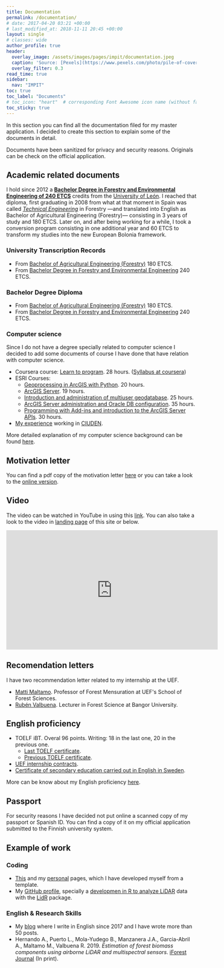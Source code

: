```yaml
---
title: Documentation
permalink: /documentation/
# date: 2017-04-20 03:21 +00:00
# last_modified_at: 2018-11-11 20:45 +00:00
layout: single
# classes: wide
author_profile: true
header:
  overlay_image: /assets/images/pages/impit/documentation.jpeg
  caption: 'Source: [Pexels](https://www.pexels.com/photo/pile-of-covered-books-159751/)'
  overlay_filter: 0.3
read_time: true
sidebar: 
  nav: "IMPIT"
toc: true
toc_label: "Documents"
# toc_icon: "heart"  # corresponding Font Awesome icon name (without fa prefix)
toc_sticky: true
---
```


In this section you can find all the documentation filed for my master application. I decided to create this section to explain some of the documents in detail. 

Documents have been sanitized for privacy and security reasons. Originals can be check on the official application.  

## Academic related documents

I hold since 2012 a **[Bachelor Degree in Forestry and Environmental Engineering of 240 ETCS](http://www.eiaf.unileon.es/eg_grado-en-ing-forestal-y-del-medio-natural/)** credits from the [University of León](https://www.unileon.es). I reached that diploma, first graduating in 2008 from what at that moment in Spain was called *[Technical Engineering](https://en.wikipedia.org/wiki/Engineering_technician)* in Forestry —and translated into English as Bachelor of Agricultural Engineering (Forestry)— consisting in 3 years of study and 180 ETCS. Later on, and after being working for a while, I took a conversion program consisting in one additional year and 60 ETCS to transform my studies into the new European Bolonia framework.

### University Transcription Records

- From [Bachelor of Agricultural Engineering (Forestry)](/assets/docs/IT-Forestal-European-Diploma-Supplement.pdf) 180 ETCS. 
- From [Bachelor Degree in Forestry and Environmental Engineering](/assets/docs/Grade-Forest-Engineer-Scores-Certificate.pdf) 240 ETCS.

### Bachelor Degree Diploma

- From [Bachelor of Agricultural Engineering (Forestry)](/assets/docs/IT-Forestal-Diploma-Translation.pdf) 180 ETCS. 
- From [Bachelor Degree in Forestry and Environmental Engineering](/assets/docs/Grade-Forest-Engineer-Diploma.pdf) 240 ETCS. 

### Computer science

Since I do not have a degree specially related to computer science I decided to add some documents of course I have done that have relation with computer science. 

- Coursera course: [Learn to program](/assets/docs/Certificate-Learn-to-Program.pdf). 28 hours. ([Syllabus at coursera](https://www.coursera.org/learn/learn-to-program/))
- ESRI Courses: 
  - [Geoprocessing in ArcGIS with Python](/assets/docs/ArcGIS/Course-ArcGIS-Python.pdf). 20 hours. 
  - [ArcGIS Server](/assets/docs/ArcGIS/Course-ArcGIS-Server.pdf). 19 hours. 
  - [Introduction and administration of multiuser geodatabase](/assets/docs/ArcGIS/Course-ArcGIS-Multiuser-Geodatabase.pdf). 25 hours. 
  - [ArcGIS Server administration and Oracle DB configuration](/assets/docs/ArcGIS/Course-ArcGIS-Server-and-Oracle-DB.pdf). 35 hours. 
  - [Programming with Add-ins and introduction to the ArcGIS Server APIs](/assets/docs/ArcGIS/Course-ArcGIS-API-ArcGIS-%26-AddIns.pdf). 30 hours.
- [My experience](/assets/docs/Certificate-Letter-CIUDEN.pdf) working in [CIUDEN](http://ciuden.es/index.php/en/). 

More detailed explanation of my computer science background can be found [here](/computation-background/).

##  Motivation letter 

You can find a pdf copy of the motivation letter [here](/assets/docs/Motivation-letter.pdf) or you can take a look to the [online version](/motivation-letter/). 

## Video

The video can be watched in YouTube in using this [link](https://youtu.be/lVcsVKodki8). You can also take a look to the video in [landing page](/) of this site or below. 

<iframe width="560" height="315" src="https://www.youtube.com/embed/lVcsVKodki8" frameborder="0" allow="accelerometer; autoplay; encrypted-media; gyroscope; picture-in-picture" allowfullscreen></iframe>

## Recomendation letters

I have two recommendation letter related to my internship at the UEF.

- [Matti Maltamo](/assets/docs/Recommendation-letters/Matti-Maltamo.pdf). Professor of Forest Mensuration at UEF's School of Forest Sciences. 
- [Rubén Valbuena](/assets/docs/Recommendation-letters/Ruben-Valbuena.pdf). Lecturer in Forest Science at Bangor University. 

## English proficiency

- TOELF iBT. Overal 96 points. Writing: 18 in the last one, 20 in the previous one. 
  - [Last TOELF certificate](/assets/docs/Certificate-TOEFL-Last.pdf). 
  - [Previous TOELF certificate](/assets/docs/Certificate-TOEFL-Previous.pdf).
- [UEF internship contracts](/assets/docs/UEF-Internship/UEF-Intership.pdf). 
- [Certificate of secondary education carried out in English in Sweden](/assets/docs/iGEON-certificate.pdf).  

More can be know about my English proficiency [here](/english-skills/). 

## Passport

For security reasons I have decided not put online a scanned copy of my passport or Spanish ID. You can find a copy of it on my official application submitted to the Finnish university system. 

## Example of work

### Coding

- [This](/) and my [personal](https://luispuerto.net/) pages, which I have developed myself from a template. 
- My [GitHub profile](https://github.com/luispuerto), specially a [developmen in R to analyze LiDAR](https://github.com/luispuerto/LiDARwR) data with the [LidR](https://github.com/Jean-Romain/lidR) package. 

### English & Research Skills

- My [blog](https://luispuerto.net/blog/) where I write in English since 2017 and I have wrote more than 50 posts. 
- Hernando A., Puerto L., Mola-Yudego B., Manzanera J.A., Garcia-Abril A., Maltamo M., Valbuena R. 2019. *Estimation of forest biomass components using airborne LiDAR and multispectral sensors*. [iForest Journal](https://iforest.sisef.org) (In print).

